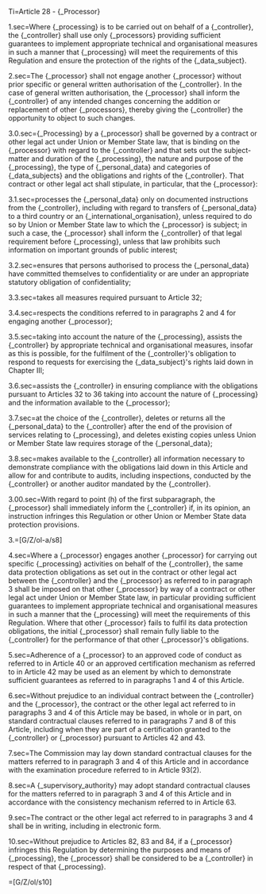 Ti=Article 28 - {_Processor}

1.sec=Where {_processing} is to be carried out on behalf of a {_controller}, the {_controller} shall use only {_processors} providing sufficient guarantees to implement appropriate technical and organisational measures in such a manner that {_processing} will meet the requirements of this Regulation and ensure the protection of the rights of the {_data_subject}.

2.sec=The {_processor} shall not engage another {_processor} without prior specific or general written authorisation of the {_controller}. In the case of general written authorisation, the {_processor} shall inform the {_controller} of any intended changes concerning the addition or replacement of other {_processors}, thereby giving the {_controller} the opportunity to object to such changes.

3.0.sec={_Processing} by a {_processor} shall be governed by a contract or other legal act under Union or Member State law, that is binding on the {_processor} with regard to the {_controller} and that sets out the subject-matter and duration of the {_processing}, the nature and purpose of the {_processing}, the type of {_personal_data} and categories of {_data_subjects} and the obligations and rights of the {_controller}. That contract or other legal act shall stipulate, in particular, that the {_processor}:

3.1.sec=processes the {_personal_data} only on documented instructions from the {_controller}, including with regard to transfers of {_personal_data} to a third country or an {_international_organisation}, unless required to do so by Union or Member State law to which the {_processor} is subject; in such a case, the {_processor} shall inform the {_controller} of that legal requirement before {_processing}, unless that law prohibits such information on important grounds of public interest;

3.2.sec=ensures that persons authorised to process the {_personal_data} have committed themselves to confidentiality or are under an appropriate statutory obligation of confidentiality;

3.3.sec=takes all measures required pursuant to Article 32;

3.4.sec=respects the conditions referred to in paragraphs 2 and 4 for engaging another {_processor};

3.5.sec=taking into account the nature of the {_processing}, assists the {_controller} by appropriate technical and organisational measures, insofar as this is possible, for the fulfilment of the {_controller}'s obligation to respond to requests for exercising the {_data_subject}'s rights laid down in Chapter III;

3.6.sec=assists the {_controller} in ensuring compliance with the obligations pursuant to Articles 32 to 36 taking into account the nature of {_processing} and the information available to the {_processor};

3.7.sec=at the choice of the {_controller}, deletes or returns all the {_personal_data} to the {_controller} after the end of the provision of services relating to {_processing}, and deletes existing copies unless Union or Member State law requires storage of the {_personal_data};

3.8.sec=makes available to the {_controller} all information necessary to demonstrate compliance with the obligations laid down in this Article and allow for and contribute to audits, including inspections, conducted by the {_controller} or another auditor mandated by the {_controller}.

3.00.sec=With regard to point (h) of the first subparagraph, the {_processor} shall immediately inform the {_controller} if, in its opinion, an instruction infringes this Regulation or other Union or Member State data protection provisions.

3.=[G/Z/ol-a/s8]

4.sec=Where a {_processor} engages another {_processor} for carrying out specific {_processing} activities on behalf of the {_controller}, the same data protection obligations as set out in the contract or other legal act between the {_controller} and the {_processor} as referred to in paragraph 3 shall be imposed on that other {_processor} by way of a contract or other legal act under Union or Member State law, in particular providing sufficient guarantees to implement appropriate technical and organisational measures in such a manner that the {_processing} will meet the requirements of this Regulation. Where that other {_processor} fails to fulfil its data protection obligations, the initial {_processor} shall remain fully liable to the {_controller} for the performance of that other {_processor}'s obligations.

5.sec=Adherence of a {_processor} to an approved code of conduct as referred to in Article 40 or an approved certification mechanism as referred to in Article 42 may be used as an element by which to demonstrate sufficient guarantees as referred to in paragraphs 1 and 4 of this Article.

6.sec=Without prejudice to an individual contract between the {_controller} and the {_processor}, the contract or the other legal act referred to in paragraphs 3 and 4 of this Article may be based, in whole or in part, on standard contractual clauses referred to in paragraphs 7 and 8 of this Article, including when they are part of a certification granted to the {_controller} or {_processor} pursuant to Articles 42 and 43.

7.sec=The Commission may lay down standard contractual clauses for the matters referred to in paragraph 3 and 4 of this Article and in accordance with the examination procedure referred to in Article 93(2).

8.sec=A {_supervisory_authority} may adopt standard contractual clauses for the matters referred to in paragraph 3 and 4 of this Article and in accordance with the consistency mechanism referred to in Article 63.

9.sec=The contract or the other legal act referred to in paragraphs 3 and 4 shall be in writing, including in electronic form.

10.sec=Without prejudice to Articles 82, 83 and 84, if a {_processor} infringes this Regulation by determining the purposes and means of {_processing}, the {_processor} shall be considered to be a {_controller} in respect of that {_processing}.

=[G/Z/ol/s10]
